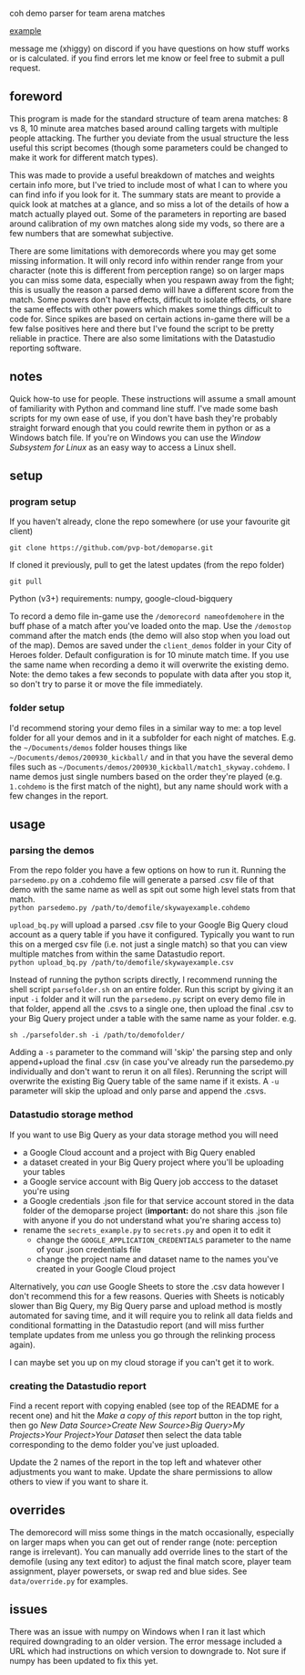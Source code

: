 coh demo parser for team arena matches

[example](https://datastudio.google.com/reporting/117d15ed-6206-4db4-b29c-498fbaa07d7b)

message me (xhiggy) on discord if you have questions on how stuff works or is calculated. if you find errors let me know or feel free to submit a pull request.

## foreword

This program is made for the standard structure of team arena matches: 8 vs 8, 10 minute area matches based around calling targets with multiple people attacking. The further you deviate from the usual structure the less useful this script becomes (though some parameters could be changed to make it work for different match types). 

This was made to provide a useful breakdown of matches and weights certain info more, but I've tried to include most of what I can to where you can find info if you look for it. The summary stats are meant to provide a quick look at matches at a glance, and so miss a lot of the details of how a match actually played out. Some of the parameters in reporting are based around calibration of my own matches along side my vods, so there are a few numbers that are somewhat subjective. 

There are some limitations with demorecords where you may get some missing information. It will only record info within render range from your character (note this is different from perception range) so on larger maps you can miss some data, especially when you respawn away from the fight; this is usually the reason a parsed demo will have a different score from the match. Some powers don't have effects, difficult to isolate effects, or share the same effects with other powers which makes some things difficult to code for. Since spikes are based on certain actions in-game there will be a few false positives here and there but I've found the script to be pretty reliable in practice. There are also some limitations with the Datastudio reporting software.

## notes

Quick how-to use for people. These instructions will assume a small amount of familiarity with Python and command line stuff. I've made some bash scripts for my own ease of use, if you don't have bash they're probably straight forward enough that you could rewrite them in python or as a Windows batch file. If you're on Windows you can use the _Window Subsystem for Linux_ as an easy way to access a Linux shell.

## setup

### program setup

If you haven't already, clone the repo somewhere (or use your favourite git client)

`git clone https://github.com/pvp-bot/demoparse.git`

If cloned it previously, pull to get the latest updates (from the repo folder)  

`git pull`

Python (v3+) requirements: numpy, google-cloud-bigquery

To record a demo file in-game use the `/demorecord nameofdemohere` in the buff phase of a match after you've loaded onto the map. Use the `/demostop` command after the match ends (the demo will also stop when you load out of the map). Demos are saved under the `client_demos` folder in your City of Heroes folder. Default configuration is for 10 minute match time. If you use the same name when recording a demo it will overwrite the existing demo. Note: the demo takes a few seconds to populate with data after you stop it, so don't try to parse it or move the file immediately.

### folder setup

I'd recommend storing your demo files in a similar way to me: a top level folder for all your demos and in it a subfolder for each night of matches. E.g. the `~/Documents/demos` folder houses things like `~/Documents/demos/200930_kickball/` and in that you have the several demo files such as `~/Documents/demos/200930_kickball/match1_skyway.cohdemo`. I name demos just single numbers based on the order they're played (e.g. `1.cohdemo` is the first match of the night), but any name should work with a few changes in the report.

## usage

### parsing the demos

From the repo folder you have a few options on how to run it.
Running the `parsedemo.py` on a .cohdemo file will generate a parsed .csv file of that demo with the same name as well as spit out some high level stats from that match.  
`python parsedemo.py /path/to/demofile/skywayexample.cohdemo`

`upload_bq.py` will upload a parsed .csv file to your Google Big Query cloud account as a query table if you have it configured. Typically you want to run this on a merged csv file (i.e. not just a single match) so that you can view multiple matches from within the same Datastudio report.  
`python upload_bq.py /path/to/demofile/skywayexample.csv`

Instead of running the python scripts directly, I recommend running the shell script `parsefolder.sh` on an entire folder. Run this script by giving it an input `-i` folder and it will run the `parsedemo.py` script on every demo file in that folder, append all the .csvs to a single one, then upload the final .csv to your Big Query project under a table with the same name as your folder. e.g.


`sh ./parsefolder.sh -i /path/to/demofolder/`  


Adding a `-s` parameter to the command will 'skip' the parsing step and only append+upload the final .csv (in case you've already run the parsedemo.py individually and don't want to rerun it on all files). Rerunning the script will overwrite the existing Big Query table of the same name if it exists. A `-u` parameter will skip the upload and only parse and append the .csvs.

### Datastudio storage method

If you want to use Big Query as your data storage method you will need
- a Google Cloud account and a project with Big Query enabled
- a dataset created in your Big Query project where you'll be uploading your tables
- a Google service account with Big Query job acccess to the dataset you're using
- a Google credentials .json file for that service account stored in the data folder of the demoparse project (**important:** do not share this .json file with anyone if you do not understand what you're sharing access to)
- rename the `secrets_example.py` to `secrets.py` and open it to edit it
  - change the `GOOGLE_APPLICATION_CREDENTIALS` parameter to the name of your .json credentials file
  - change the project name and dataset name to the names you've created in your Google Cloud project
  
Alternatively, you _can_ use Google Sheets to store the .csv data however I don't recommend this for a few reasons. Queries with Sheets is noticably slower than Big Query, my Big Query parse and upload method is mostly automated for saving time, and it will require you to relink all data fields and conditional formatting in the Datastudio report (and will miss further template updates from me unless you go through the relinking process again).

I can maybe set you up on my cloud storage if you can't get it to work.

### creating the Datastudio report
Find a recent report with copying enabled (see top of the README for a recent one) and hit the _Make a copy of this report_ button in the top right, then go _New Data Source>Create New Source>Big Query>My Projects>Your Project>Your Dataset_ then select the data table corresponding to the demo folder you've just uploaded.

Update the 2 names of the report in the top left and whatever other adjustments you want to make. Update the share permissions to allow others to view if you want to share it.

## overrides
The demorecord will miss some things in the match occasionally, especially on larger maps when you can get out of render range (note: perception range is irrelevant). You can manually add override lines to the start of the demofile (using any text editor) to adjust the final match score, player team assignment, player powersets, or swap red and blue sides. See `data/override.py` for examples.

## issues
There was an issue with numpy on Windows when I ran it last which required downgrading to an older version. The error message included a URL which had instructions on which version to downgrade to. Not sure if numpy has been updated to fix this yet.
